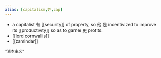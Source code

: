 ```yaml
---
alias: [capitalism,姓,cap]
---
```


- a capitalist  有 [[security]] of property, so 他 是 incentivized to improve its [[productivity]] so as to garner 更 profits.
- [[lord cornwallis]]
- [[zamindar]]

```query
"资本主义"
```